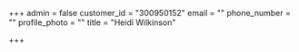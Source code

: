 +++
admin = false
customer_id = "300950152"
email = ""
phone_number = ""
profile_photo = ""
title = "Heidi Wilkinson"

+++
